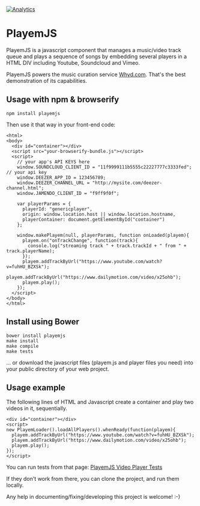 [![Analytics](https://ga-beacon.appspot.com/UA-1858235-12/playemjs/github)](https://github.com/igrigorik/ga-beacon)

PlayemJS
========

PlayemJS is a javascript component that manages a music/video track queue and plays a sequence of songs by embedding several players in a HTML DIV including Youtube, Soundcloud and Vimeo.

PlayemJS powers the music curation service [Whyd.com](http://whyd.com). That's the best demonstration of its capabilities.

Usage with npm & browserify
------------------------------------------

    npm install playemjs

Then use it that way in your front-end code:

    <html>
    <body>
      <div id="container"></div>
      <script src="your-browserify-bundle.js"></script>
      <script>
        // your app's API KEYS here
        window.SOUNDCLOUD_CLIENT_ID = "11f9999111b5555c22227777c3333fed"; // your api key
        window.DEEZER_APP_ID = 123456789;
        window.DEEZER_CHANNEL_URL = "http://mysite.com/deezer-channel.html";
        window.JAMENDO_CLIENT_ID = "f9ff9f0f";

        var playerParams = {
          playerId: "genericplayer",
          origin: window.location.host || window.location.hostname,
          playerContainer: document.getElementById("container")
        };

        window.makePlayem(null, playerParams, function onLoaded(playem){
          playem.on("onTrackChange", function(track){
            console.log("streaming track " + track.trackId + " from " + track.playerName);
          });
          playem.addTrackByUrl("https://www.youtube.com/watch?v=fuhHU_BZXSk");
          playem.addTrackByUrl("https://www.dailymotion.com/video/x25ohb");
          playem.play();
        });
      </script>
    </body>
    </html>


Install using Bower
-------------------

    bower install playemjs
    make install
    make compile
    make tests

... or download the javascript files (playem.js and player files you need) into your public directory of your web project.

Usage example
-------------

The following lines of HTML and Javascript create a container and play two videos in it, sequentially.

    <div id="container"></div>
    <script>
    new PlayemLoader().loadAllPlayers().whenReady(function(playem){
      playem.addTrackByUrl("https://www.youtube.com/watch?v=fuhHU_BZXSk");
      playem.addTrackByUrl("https://www.dailymotion.com/video/x25ohb");
      playem.play();
    });
    </script>
    
You can run tests from that page: [PlayemJS Video Player Tests](http://rawgit.com/adrienjoly/playemjs/master/test/index.html)

If they don't work from there, you can clone the project, and run them locally.

Any help in documenting/fixing/developing this project is welcome! :-)
